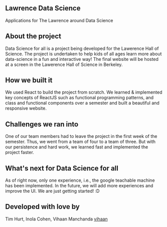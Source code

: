 ## Lawrence Data Science
 Applications for The Lawrence around Data Science

## About the project
Data Science for all is a project being developed for the Lawerence Hall of Science. The project is undertaken to help kids of all ages learn more about data-science in a fun and interactive way! The final website will be hosted at a screen in the Lawerence Hall of Science in Berkeley.
## How we built it
We used React to build the project from scratch. We learned & implemented key concepts of ReactJS such as functional programming patterns, and class and functional components over a semester and built a beautiful and responsive website.
## Challenges we ran into
One of our team members had to leave the project in the first week of the semester. Thus, we went from a team of four to a team of three. But with our persistence and hard work, we learned fast and implemented the project faster. 

## What's next for Data Science for all
As of right now, only one experience, i.e., the google teachable machine has been implemented. In the future, we will add more experiences and improve the UI. We are just getting started! :D

## Developed with love by
Tim Hurt, Inola Cohen, Vihaan Manchanda
<a href = https://github.com/> vihaan </a>
